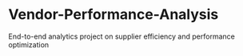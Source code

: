 # Vendor-Performance-Analysis
End-to-end analytics project on supplier efficiency and performance optimization
